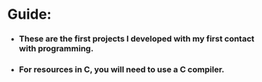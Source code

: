 # Guide:

* ### These are the first projects I developed with my first contact with programming.

* ### For resources in C, you will need to use a C compiler.